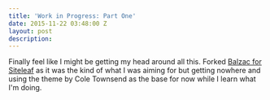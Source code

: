 ```yaml
---
title: 'Work in Progress: Part One'
date: 2015-11-22 03:48:00 Z
layout: post
description: 
---
```


Finally feel like I might be getting my head around all this. Forked [Balzac for Siteleaf](https://github.com/destroytoday/Balzac-for-Siteleaf) as it was the kind of what I was aiming for but getting nowhere and using the theme by Cole Townsend as the base for now while I learn what I'm doing.
